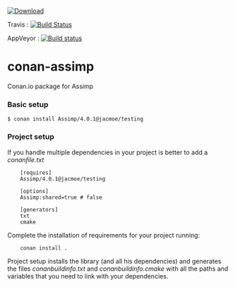 [ ![Download](https://api.bintray.com/packages/jacmoe/Conan/Assimp%3Ajacmoe/images/download.svg) ](https://bintray.com/jacmoe/Conan/Assimp%3Ajacmoe/_latestVersion)

Travis : [![Build Status](https://travis-ci.org/jacmoe/conan-assimp.svg?branch=master)](https://travis-ci.org/jacmoe/conan-assimp)

AppVeyor : [![Build status](https://ci.appveyor.com/api/projects/status/tsymtu12n2txr0um/branch/master?svg=true)](https://ci.appveyor.com/project/jacmoe/conan-assimp/branch/master)


# conan-assimp
Conan.io package for Assimp

### Basic setup

```
$ conan install Assimp/4.0.1@jacmoe/testing
```

### Project setup

If you handle multiple dependencies in your project is better to add a *conanfile.txt*
```
    [requires]
    Assimp/4.0.1@jacmoe/testing

    [options]
    Assimp:shared=true # false

    [generators]
    txt
    cmake
```
Complete the installation of requirements for your project running:
```
    conan install .
```
Project setup installs the library (and all his dependencies) and generates the files *conanbuildinfo.txt* and *conanbuildinfo.cmake* with all the paths and variables that you need to link with your dependencies.
